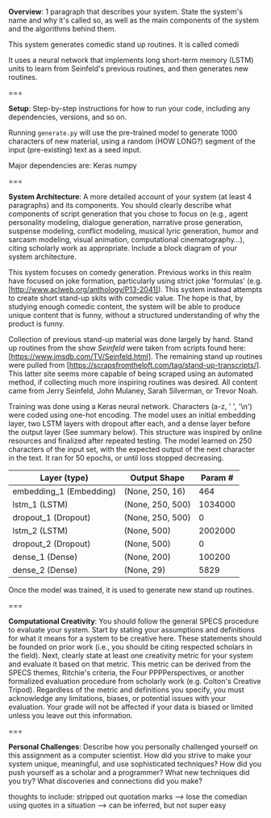 **Overview**: 1 paragraph that describes your system. State the system's name and why it's called so, as well as the main components of the system and the algorithms behind them.

This system generates comedic stand up routines. It is called comedi

It uses a neural network that implements long short-term memory (LSTM) units to learn from Seinfeld's previous routines, and then generates new routines.

===

**Setup**: Step-by-step instructions for how to run your code, including any dependencies, versions, and so on.

Running `generate.py` will use the pre-trained model to generate 1000 characters of new material, using a random (HOW LONG?) segment of the input (pre-existing) text as a seed input. 

Major dependencies are:
    Keras
    numpy

===

**System Architecture**: A more detailed account of your system (at least 4 paragraphs) and its components. You should clearly describe what components of script generation that you chose to focus on (e.g., agent personality modeling, dialogue generation, narrative prose generation, suspense modeling, conflict modeling, musical lyric generation, humor and sarcasm modeling, visual animation, computational cinematography…), citing scholarly work as appropriate. Include a block diagram of your system architecture.

This system focuses on comedy generation. Previous works in this realm have focused on joke formation, particularly using strict joke 'formulas' (e.g. [http://www.aclweb.org/anthology/P13-2041]). This system instead attempts to create short stand-up skits with comedic value. The hope is that, by studying enough comedic content, the system will be able to produce unique content that is funny, without a structured understanding of why the product is funny.

Collection of previous stand-up material was done largely by hand. Stand up routines from the show *Seinfeld* were taken from scripts found here: [https://www.imsdb.com/TV/Seinfeld.html]. The remaining stand up routines were pulled from [https://scrapsfromtheloft.com/tag/stand-up-transcripts/]. This latter site seems more capable of being scraped using an automated method, if collecting much more inspiring routines was desired.
All content came from Jerry Seinfeld, John Mulaney, Sarah Silverman, or Trevor Noah.

Training was done using a Keras neural network. Characters (a-z, ' ', '\n') were coded using one-hot encoding. The model uses an initial embedding layer, two LSTM layers with dropout after each, and a dense layer before the output layer (See summary below). This structure was inspired by online resources and finalized after repeated testing. The model learned on 250 characters of the input set, with the expected output of the next character in the text. It ran for 50 epochs, or until loss stopped decreasing.

| Layer (type)            | Output Shape     | Param # |
|-------------------------|------------------|---------|
| embedding_1 (Embedding) | (None, 250, 16)  | 464     |
| lstm_1 (LSTM)           | (None, 250, 500) | 1034000 |
| dropout_1 (Dropout)     | (None, 250, 500) | 0       |
| lstm_2 (LSTM)           | (None, 500)      | 2002000 |
| dropout_2 (Dropout)     | (None, 500)      | 0       |
| dense_1 (Dense)         | (None, 200)      | 100200  |
| dense_2 (Dense)         | (None, 29)       | 5829    |

Once the model was trained, it is used to generate new stand up routines.


===

**Computational Creativity**: You should follow the general SPECS procedure to evaluate your system. Start by stating your assumptions and definitions for what it means for a system to be creative here. These statements should be founded on prior work (i.e., you should be citing respected scholars in the field). Next, clearly state at least one creativity metric for your system and evaluate it based on that metric. This metric can be derived from the SPECS themes, Ritchie's criteria, the Four PPPPerspectives, or another formalized evaluation procedure from scholarly work (e.g. Colton's Creative Tripod). Regardless of the metric and definitions you specify, you must acknowledge any limitations, biases, or potential issues with your evaluation. Your grade will not be affected if your data is biased or limited unless you leave out this information.



===

**Personal Challenges**: Describe how you personally challenged yourself on this assignment as a computer scientist. How did you strive to make your system unique, meaningful, and use sophisticated techniques? How did you push yourself as a scholar and a programmer? What new techniques did you try? What discoveries and connections did you make?






thoughts to include:
    stripped out quotation marks --> lose the comedian using quotes in a situation
        --> can be inferred, but not super easy